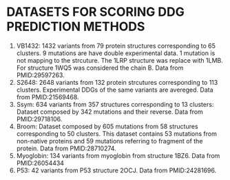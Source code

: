 # DATASETS FOR SCORING DDG PREDICTION METHODS


1) VB1432:    1432 variants from 79 protein structures corresponding to 65 clusters.
              9 mutations are have double experimental data. 1 mutation is not mapping
              to the strcuture. The 1LRP structure was replace with 1LMB. For structure 1WQ5
              was considered the chain B. Data from PMID:29597263.
2) S2648:     2648 variants from 132 protein strcutures corresponding to 113 clusters.
              Experimental DDGs of the same variants are avereged. Data from PMID:21569468.
3) Ssym:      634 variants from 357 structures corresponding to 13 clusters:
              Dataset composed by 342 mutations and their reverse. Data from PMID:29718106.
5) Broom:     Dataset composed by 605 mutations from 58 structures corresponding to 50 clusters.
              This dataset contains 53 mutations from non-native proteins and 59 mutations
              referring to fragment of the protein. Data from PMID:28710274.
4) Myoglobin: 134 variants from myoglobin from structure 1BZ6. Data from PMID:26054434
5) P53:       42 variants from P53 structure 2OCJ. Data from PMID:24281696.
